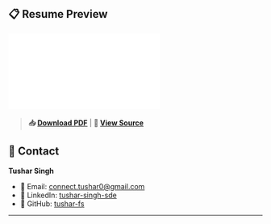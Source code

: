 ## 📋 Resume Preview

<!-- The compiled PDF will be displayed here -->

![Resume Preview](resume.pdf)

> **📥 [Download PDF](resume.pdf)** | **🔗 [View Source](resume.tex)**

## 📧 Contact

**Tushar Singh**

- 📧 Email: connect.tushar0@gmail.com
- 💼 LinkedIn: [tushar-singh-sde](https://linkedin.com/in/tushar-singh-sde)
- 🐙 GitHub: [tushar-fs](https://github.com/tushar-fs)

---
